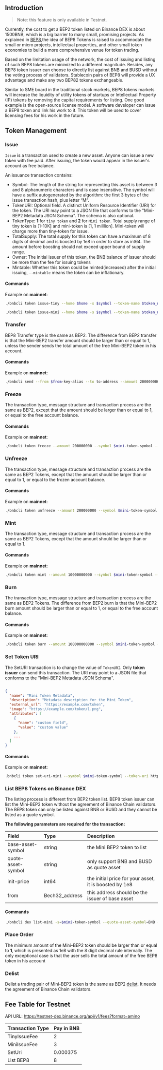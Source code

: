 ## Introduction

> Note: this feature is only available in Testnet.

Currently, the cost to get a BEP2 token listed on Binance DEX is about 1500BNB, which is a big barrier to many small, promising projects. As explained in [BEP8](https://github.com/binance-chain/BEPs/blob/master/BEP8.md),the idea of BEP8 Tokens is raised to accommodate the small or micro projects, intellectual properties, and other small token economies to build a more comprehensive venue for token trading.

Based on the limitation usage of the network, the cost of issuing and listing of such BEP8 tokens are minimized to a different magnitude. Besides, any BEP8 token issuer can choose to directly list against BNB and BUSD without the voting process of validators. Stablecoin pairs of BEP8 will provide a UX advantage and make any two BEP82 tokens exchangeable.


Similar to SME board in the traditional stock markets, BEP8 tokens markets will increase the liquidity of utility tokens of startups or Intellectual Property (IP) tokens by removing the capital requirements for listing. One good example is the open-source license model. A software developer can issue a BEP8 token and link his work to it. This token will be used to cover licensing fees for his work in the future.

## Token Management

### Issue

`Issue` is a transaction used to create a new asset. Anyone can issue a new token with fee paid. After issuing, the token would appear in the issuer's account as free balance.

An issuance transaction contains:

* Symbol: The length of the string for representing this asset is between 3 and 8 alphanumeric characters and is case insensitive. The symbol will have a suffix autogenerated by the algorithm: the first 3 bytes of the issue transaction hash, plus letter “M”.
* TokenURI: Optional field. A distinct Uniform Resource Identifier (URI) for the token. The URI may point to a JSON file that conforms to the "Mini-BEP2 Metadata JSON Schema". The schema is also optional.
* TokenType: **1** for `tiny token` and **2** for `Mini token`. Total supply range of tiny token is [1-10K] and mini-token is [1, 1 milllion]. Mini-token will charge more than tiny-token for issue.
* TotalSupply: The total supply for this token can have a maximum of 8 digits of decimal and is boosted by 1e8 in order to store as int64. The amount before boosting should not exceed upper bound of supply range.
* Owner: The initial issuer of this token, the BNB balance of issuer should be more than the fee for issuing tokens
* Mintable: Whether this token could be minted(increased) after the initial issuing, `--mintable` means the token can be inflationary.

#### Commands

Example on **mainnet**:

```bash
./bnbcli token issue-tiny --home $home -s $symbol --token-name $token_name -n 10000 --mintable --from $from --token-uri http://www.example.com --chain-id Binance-Chain-Tigris   --node  https://dataseed5.defibit.io:443 --trust-node
```

```bash
./bnbcli token issue-mini --home $home -s $symbol --token-name $token_name -n 1000000 --mintable --from $from --token-uri http://www.example.com --chain-id Binance-Chain-Tigris   --node  https://dataseed5.defibit.io:443 --trust-node
```

### Transfer

BEP8 Transfer type is the same as BEP2. The difference from BEP2 transfer is that the Mini-BEP2 transfer amount should be larger than or equal to 1, unless the sender sends the total amount of the free Mini-BEP2 token in his account.

#### Commands

Example on **mainnet**:
```bash
./bnbcli send --from $from-key-alias --to to-address --amount 200000000:mini-token-symbol --chain-id Binance-Chain-Tigris --node  https://dataseed5.defibit.io:443 --json
```

### Freeze

The transaction type, message structure and transaction process are the same as BEP2, except that the amount should be larger than or equal to 1, or equal to the free account balance.

#### Commands

Example on **mainnet**:

```bash
./bnbcli token freeze --amount 200000000 --symbol $mini-token-symbol --from alice --chain-id Binance-Chain-Tigris   --node  https://dataseed5.defibit.io:443 --trust-node
```

### Unfreeze

The transaction type, message structure and transaction process are the same as BEP2 Tokens, except that the amount should be larger than or equal to 1, or equal to the frozen account balance.

#### Commands

Example on **mainnet**:

```bash
./bnbcli token unfreeze --amount 200000000 --symbol $mini-token-symbol --from alice --chain-id Binance-Chain-Tigris   --node  https://dataseed5.defibit.io:443  --trust-node
```

### Mint

The transaction type, message structure and transaction process are the same as BEP2 Tokens, except that the amount should be larger than or equal to 1.

#### Commands

Example on **mainnet**:

```bash
./bnbcli token mint --amount 10000000000 --symbol $mini-token-symbol --from alice --chain-id Binance-Chain-Tigris   --node  https://dataseed5.defibit.io:443  --trust-node
```

### Burn

The transaction type, message structure and transaction process are the same as BEP2 Tokens. The difference from BEP2 burn is that the Mini-BEP2 burn amount should be larger than or equal to 1, or equal to the free account balance.

#### Commands

Example on **mainnet**:

```bash
./bnbcli token burn --amount 100000000000 --symbol $mini-token-symbol --from alice --chain-id Binance-Chain-Tigris   --node  https://dataseed5.defibit.io:443  --trust-node
```


### Set Token URI

The SetURI transaction is to change the value of `TokenURI`. Only **token issuer** can send this transaction. The URI may point to a JSON file that conforms to the "Mini-BEP2 Metadata JSON Schema".

```json

{
  "name": "Mini Token Metadata",
  "description": "Metadata description for the Mini Token",
  "external_url": "https://example.com/token",
  "image": "https://example.com/token/1.png",
  "attributes": [
    {
      "name": "custom field",
      "value": "custom value"
    },
    ...
  ]
}
```

#### Commands

Example on **mainnet**:

```bash
.bnbcli token set-uri-mini --symbol $mini-token-symbol --token-uri http://www.efg.com --from alice --chain-id Binance-Chain-Tigris   --node  https://dataseed5.defibit.io:443  --trust-node
```

### List BEP8 Tokens on Binance DEX

The listing process is different from BEP2 token list. BEP8 token issuer can list the Mini-BEP2 token without the agreement of Binance Chain validators. The BEP8 token can only be listed against BNB or BUSD and they cannot be listed as a quote symbol.

**The following parameters are required for the transaction:**

| **Field**    | **Type** | **Description**                                              |
| :------------ | :-------- | :------------------------------------------------------------ |
| base-asset-symbol | string | the Mini BEP2 token to list|
|quote-asset-symbol| string|only support BNB and BUSD as quote asset|
|init-price|int64|the initial price for your asset, it is boosted by 1e8|
|from|Bech32_address|this address should be the issuer of base asset|

#### Commands

```bash
./bnbcli dex list-mini -s=$mini-token-symbol --quote-asset-symbol=BNB --init-price=1000000000 --from=alice --chain-id Binance-Chain-Tigris   --node  https://dataseed5.defibit.io:443  --trust-node
```
### Place Order

The minimum amount of the Mini-BEP2 token should be larger than or equal to **1**, which is presented as 1e8 with the 8 digit decimal rule internally. The only exceptional case is that the user sells the total amount of the free BEP8 token in his account

### Delist
Delist a trading pair of Mini-BEP2 token is the same as BEP2 [delist](). It needs the agreement of Binance Chain validators.

## Fee Table for Testnet

API URL: <https://testnet-dex.binance.org/api/v1/fees?format=amino>

Transaction Type  | Pay in BNB |
-- | -- |
TinyIssueFee | 2 |
MiniIssueFee | 3 |
SetUri| 0.000375 |
List BEP8| 8 |

